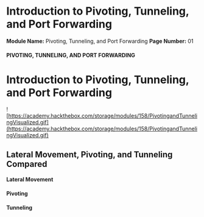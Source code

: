 <!--
 // Platform: Academy
// URL: https://academy.hackthebox.com/module/158/section/1425
// Platform Version: V1
// Module ID: 158
// Module Name: Pivoting, Tunneling, and Port Forwarding
// Module Difficulty: Medium
// Section ID: 1425
// Section Title: Introduction to Pivoting, Tunneling, and Port Forwarding
// Page Title: Pivoting, Tunneling, and Port Forwarding
// Page Number: 01
-->

# Introduction to Pivoting, Tunneling, and Port Forwarding

**Module Name:** Pivoting, Tunneling, and Port Forwarding **Page Number:** 01

#### PIVOTING, TUNNELING, AND PORT FORWARDING

# Introduction to Pivoting, Tunneling, and Port Forwarding

![https://academy.hackthebox.com/storage/modules/158/PivotingandTunnelingVisualized.gif](https://academy.hackthebox.com/storage/modules/158/PivotingandTunnelingVisualized.gif)

## Lateral Movement, Pivoting, and Tunneling Compared

#### Lateral Movement

#### Pivoting

#### Tunneling

####